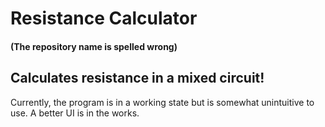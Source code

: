# Resistance Calculator
#### (The repository name is spelled wrong)
## Calculates resistance in a mixed circuit!

Currently, the program is in a working state but is somewhat unintuitive to use. A better UI is in the works.
